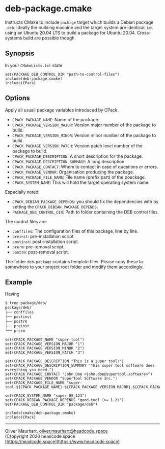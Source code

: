 # deb-package.cmake

Instructs CMake to include `package` target which builds a Debian package `.deb`. Ideally the building machine and the 
target system are identical, i.e. using an Ubuntu 20.04 LTS to build a package for Ubuntu 20.04. Cross-systems
build are possible though.


## Synopsis

In your `CMakeLists.txt` state
```
set(PACKAGE_DEB_CONTROL_DIR "path-to-control-files")
include(deb-package.cmake)
include(CPack)
```

## Options

Apply all usuall package variables introduced by CPack.

* `CPACK_PACKAGE_NAME`: Name of the package.
* `CPACK_PACKAGE_VERSION_MAJOR`: Version major number of the package to build.
* `CPACK_PACKAGE_VERSION_MINOR`: Version minor number of the package to build.
* `CPACK_PACKAGE_VERSION_PATCH`: Version patch level number of the package to build.
* `CPACK_PACKAGE_DESCRIPTION`: A short description for the package.
* `CPACK_PACKAGE_DESCRIPTION_SUMMARY`: A long description.
* `CPACK_PACKAGE_CONTACT`: Whom to contact in case of questions or errors.
* `CPACK_PACKAGE_VENDOR`: Organisation producing the package.
* `CPACK_PACKAGE_FILE_NAME`: File name (prefix part) of the poackage.
* `CPACK_SYSTEM_NAME`: This will hold the target operating system name.

Especially noted:
* `CPACK_DEBIAN_PACKAGE_DEPENDS`: you should fix the dependencies with by setting the `CPACK_DEBIAN_PACKAGE_DEPENDS`.
* `PACKAGE_DEB_CONTROL_DIR`: Path to folder containing the DEB control files.

The control files are:
* `conffiles`:  The configuration files of this package, line by line.
* `preinst`: pre-installation script.
* `postinst`: post-installation script.
* `prerm`: pre-removal script.
* `postrm`: post-removal script.


The folder `deb-package` contains template files. Please copy these to somewhere to your project root folder and
modify them accordingly.


## Example

Having 
```bash
$ tree package/deb/
package/deb/
├── conffiles
├── postinst
├── postrm
├── preinst
└── prerm
```

```
set(CPACK_PACKAGE_NAME "super-tool")
set(CPACK_PACKAGE_VERSION_MAJOR "1")
set(CPACK_PACKAGE_VERSION_MINOR "2")
set(CPACK_PACKAGE_VERSION_PATCH "3")

set(CPACK_PACKAGE_DESCRIPTION "This is a super tool!")
set(CPACK_PACKAGE_DESCRIPTION_SUMMARY "This super tool software does everything you need.")
set(CPACK_PACKAGE_CONTACT "John Doe <john.doe@supertool.software>")
set(CPACK_PACKAGE_VENDOR "SuperTool Software Inc.")
set(CPACK_PACKAGE_FILE_NAME "super-tool-${CPACK_PACKAGE_NAME}-${CPACK_PACKAGE_VERSION_MAJOR}.${CPACK_PACKAGE_VERSION_MINOR}-${CMAKE_SYSTEM_PROCESSOR}")

set(CPACK_SYSTEM_NAME "super-OS_123")
set(CPACK_DEBIAN_PACKAGE_DEPENDS "good-tool (>= 1.2)")
set(PACKAGE_DEB_CONTROL_DIR "package/deb")

include(cmake/deb-package.cmake)
include(CPack)
```


---

Oliver Maurhart, <oliver.maurhart@headcode.space>  
(C)opyright 2020 headcode.space  
[https://headcode.space](https://www.headcode.space)
